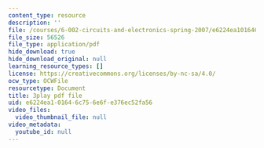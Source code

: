 ```yaml
---
content_type: resource
description: ''
file: /courses/6-002-circuits-and-electronics-spring-2007/e6224ea101646c756e6fe376ec52fa56_AfQxyVuLeCs.pdf
file_size: 56526
file_type: application/pdf
hide_download: true
hide_download_original: null
learning_resource_types: []
license: https://creativecommons.org/licenses/by-nc-sa/4.0/
ocw_type: OCWFile
resourcetype: Document
title: 3play pdf file
uid: e6224ea1-0164-6c75-6e6f-e376ec52fa56
video_files:
  video_thumbnail_file: null
video_metadata:
  youtube_id: null
---
```

